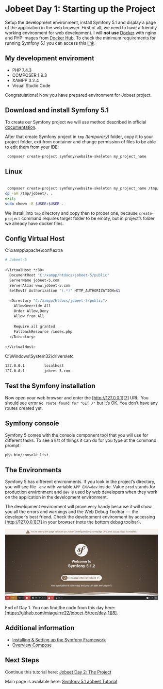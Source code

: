 # Jobeet Day 1: Starting up the Project

Setup the development environment, install Symfony 5.1 and display a page of the application in the web browser.
First of all, we need to have a friendly working environment for web development. I will **not use** [Docker][1] with 
nginx and PHP images from [Docker Hub][2].
To check the minimum requirements for running Symfony 5.1 you can access this [link][3].

## My development enviroment
* PHP 7.4.3
* COMPOSER 1.9.3
* XAMPP 3.2.4
* Visual Studio Code

Congratulations! Now you have prepared environment for Jobeet project.

## Download and install Symfony 5.1

To create our Symfony project we will use method described in official [documentation][6].


After that create Symfony project in `tmp` _(temporary)_ folder, copy it to your project folder, exit from container and change permission of files to be able to edit them from your IDE:
```bash
 composer create-project symfony/website-skeleton my_project_name
```
## Linux
```bash

 composer create-project symfony/website-skeleton my_project_name /tmp/jobeet/
cp -aR /tmp/jobeet/. .
exit;
sudo chown -R $USER:$USER .
```

We install into `tmp` directory and copy then to proper one, because `create-project` command requires target folder to be empty, but in project’s folder we already have docker files.

## Config Virtual Host
C:\xampp\apache\conf\extra
```bash
# Jobeet-5

<VirtualHost *:80>
  DocumentRoot "C:/xampp/htdocs/jobeet-5/public"
  ServerName jobeet-5.com
  ServerAlias www.jobeet-5.com
  SetEnvIf Authorization "(.*)" HTTP_AUTHORIZATION=$1
  
  <Directory "C:/xampp/htdocs/jobeet-5/public">
    AllowOverride All
    Order Allow,Deny
    Allow from All

    Require all granted
    FallbackResource /index.php
  </Directory>

</VirtualHost>
```
C:\Windows\System32\drivers\etc
```bash
127.0.0.1         localhost 
127.0.0.1         jobeet-5.com
```

## Test the Symfony installation

Now open your web browser and enter the [http://127.0.0.1][7] URL. You should see error `No route found for "GET /"` but it’s OK. You don’t have any routes created yet.

## Symfony console

Symfony 5 comes with the console component tool that you will use for different tasks. To see a list of things it can do for you type at the command prompt:

```bash
php bin/console list
```


## The Environments

Symfony 5 has different environments. If you look in the project’s directory, you will see file `.env` with variable `APP_ENV=dev` inside.
Value `prod` stands for production environment and `dev` is used by web developers when they work on the application in the development environment.  

The development environment will prove very handy because it will show you all the errors and warnings and the Web Debug Toolbar  —  the developer’s best friend.
Check the development environment by accessing [http://127.0.0.1][7] in your browser (note the bottom debug toolbar).

![Debug toolbar](../files/images/screenshot_1.png)

End of Day 1. You can find the code from this day here: [https://github.com/miaguirre22/jobeet-5/tree/day-1][8].


## Additional information

- [Installing & Setting up the Symfony Framework][10]
- [Overview Compose][12]

## Next Steps

Continue this tutorial here: [Jobeet Day 2: The Project](day-2.md)

Main page is available here: [Symfony 5.1 Jobeet Tutorial](../README.md)

[1]: https://www.docker.com/
[2]: https://hub.docker.com/
[3]: https://symfony.com/doc/current/setup.html#technical-requirements
[4]: https://docs.docker.com/install/linux/docker-ce/ubuntu/
[5]: https://docs.docker.com/compose/install/
[6]: https://symfony.com/doc/current/setup.html
[7]: http://127.0.0.1
[8]: https://github.com/miaguirre22/jobeet-5/tree/day-1
[9]: https://phpdocker.io/generator
[10]: https://symfony.com/doc/current/setup.html
[11]: https://www.docker.com/what-docker
[12]: https://getcomposer.org/
